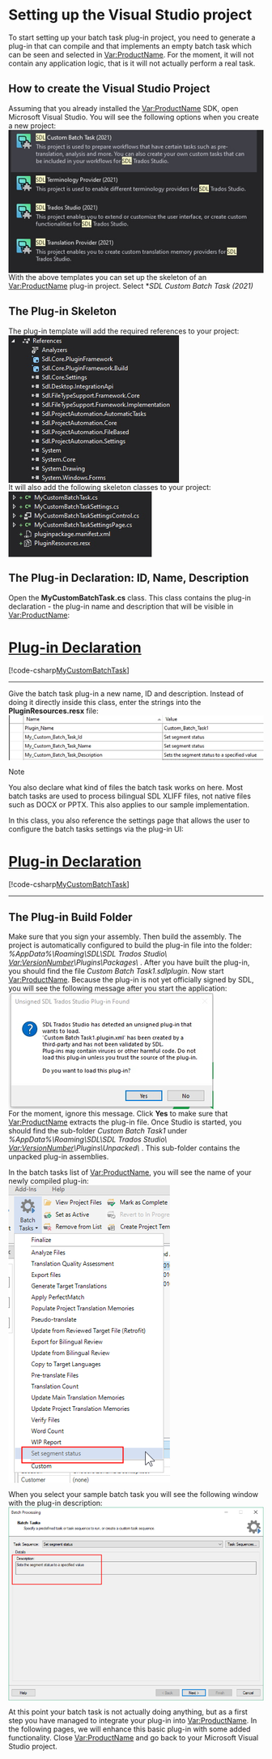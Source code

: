 Setting up the Visual Studio project
====================================
To start setting up your batch task plug-in project, you need to generate a plug-in that can compile and that implements an empty batch task which can be seen and selected in <Var:ProductName>. For the moment, it will not contain any application logic, that is it will not actually perform a real task.

How to create the Visual Studio Project
----------------------------------
Assuming that you already installed the <Var:ProductName> SDK, open Microsoft Visual Studio. You will see the following options when you create a new project:
<img style="display:block; " src="images/CustomBatchTemplate.jpg" />
With the above templates you can set up the skeleton of an <Var:ProductName> plug-in project. Select **SDL Custom Batch Task (2021)*

The Plug-in Skeleton
-------------------------------------
The plug-in template will add the required references to your project:
<img style="display:block; " src="images/References.jpg" />
It will also add the following skeleton classes to your project:
<img style="display:block; " src="images/Stubs.jpg" />

The Plug-in Declaration: ID, Name, Description</title>
--------------------------------
Open the **MyCustomBatchTask.cs** class. This class contains the plug-in declaration - the plug-in name and description that will be visible in <Var:ProductName>:
# [Plug-in Declaration](#tab/tabid-1)
[!code-csharp[MyCustomBatchTask](code_samples/MyCustomBatchTask.cs#L16-L20)]
***
Give the batch task plug-in a new name, ID and description. Instead of doing it directly inside this class, enter the strings into the **PluginResources.resx** file:
<img style="display:block; " src="images/Resource.jpg" />

> [!NOTE]
> You also declare what kind of files the batch task works on here. Most batch tasks are used to process bilingual SDL XLIFF files, not native files such as DOCX or PPTX. This also applies to our sample implementation.


In this class, you also reference the settings page that allows the user to configure the batch tasks settings via the plug-in UI:
# [Plug-in Declaration](#tab/tabid-1)
[!code-csharp[MyCustomBatchTask](code_samples/MyCustomBatchTask.cs#L24-L26)]
***

The Plug-in Build Folder
---------------------------------------------
Make sure that you sign your assembly. Then build the assembly. The project is automatically configured to build the plug-in file into the folder: <em>%AppData%\Roaming\SDL\SDL Trados Studio\ <Var:VersionNumber>\Plugins\Packages\ </em>. After you have built the plug-in, you should find the file *Custom Batch Task1.sdlplugin*. Now start <Var:ProductName>. Because the plug-in is not yet officially signed by SDL, you will see the following message after you start the application:
<img style="display:block; " src="images/Plugin_NotSigned.jpg" />
For the moment, ignore this message. Click **Yes** to make sure that <Var:ProductName> extracts the plug-in file. Once Studio is started, you should find the sub-folder *Custom Batch Task1* under <em>%AppData%\Roaming\SDL\SDL Trados Studio\ <Var:VersionNumber>\Plugins\Unpacked\ </em>. This sub-folder contains the unpacked plug-in assemblies.

In the batch tasks list of <Var:ProductName>, you will see the name of your newly compiled plug-in:
<img style="display:block; " src="images/SampleTaskName.jpg" />

When you select your sample batch task you will see the following window with the plug-in description:
<img style="display:block; " src="images/SampleTaskDescription.jpg" />

At this point your batch task is not actually doing anything, but as a first step you have managed to integrate your plug-in into <Var:ProductName>. In the following pages, we will enhance this basic plug-in with some added functionality. Close <Var:ProductName> and go back to your Microsoft Visual Studio project.
